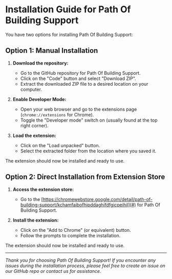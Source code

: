 # Installation Guide for Path Of Building Support

You have two options for installing Path Of Building Support:

## Option 1: Manual Installation

1. **Download the repository:**
   - Go to the GitHub repository for Path Of Building Support.
   - Click on the "Code" button and select "Download ZIP".
   - Extract the downloaded ZIP file to a desired location on your computer.

2. **Enable Developer Mode:**
   - Open your web browser and go to the extensions page (`chrome://extensions` for Chrome).
   - Toggle the "Developer mode" switch on (usually found at the top right corner).

3. **Load the extension:**
   - Click on the "Load unpacked" button.
   - Select the extracted folder from the location where you saved it.

The extension should now be installed and ready to use.

## Option 2: Direct Installation from Extension Store

1. **Access the extension store:**
   - Go to the [https://chromewebstore.google.com/detail/path-of-building-support/kchamfaibofhipddaghifdfgicpeihil](#) for Path Of Building Support.

2. **Install the extension:**
   - Click on the "Add to Chrome" (or equivalent) button.
   - Follow the prompts to complete the installation.

The extension should now be installed and ready to use.

---

*Thank you for choosing Path Of Building Support! If you encounter any issues during the installation process, please feel free to create an issue on our GitHub repo or contact us for assistance.*
